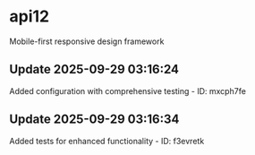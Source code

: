 # api12
Mobile-first responsive design framework

## Update 2025-09-29 03:16:24
Added configuration with comprehensive testing - ID: mxcph7fe


## Update 2025-09-29 03:16:34
Added tests for enhanced functionality - ID: f3evretk

